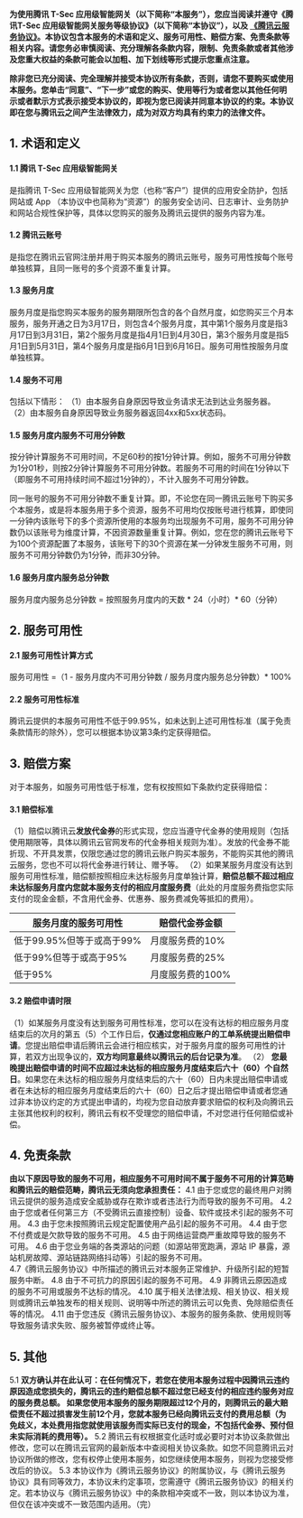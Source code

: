 **为使用腾讯 T-Sec 应用级智能网关（以下简称“本服务”），您应当阅读并遵守《腾讯T-Sec 应用级智能网关服务等级协议》（以下简称“本协议”），以及 [《腾讯云服务协议》](https://cloud.tencent.com/document/product/301/1967)。本协议包含本服务的术语和定义、服务可用性、赔偿方案、免责条款等相关内容。请您务必审慎阅读、充分理解各条款内容，限制、免责条款或者其他涉及您重大权益的条款可能会以加粗、加下划线等形式提示您重点注意。**

**除非您已充分阅读、完全理解并接受本协议所有条款，否则，请您不要购买或使用本服务。您单击“同意”、“下一步”或您的购买、使用等行为或者您以其他任何明示或者默示方式表示接受本协议的，即视为您已阅读并同意本协议的约束。本协议即在您与腾讯云之间产生法律效力，成为对双方均具有约束力的法律文件。**
## **1. 术语和定义**
#### 1.1 腾讯 T-Sec 应用级智能网关
是指腾讯 T-Sec 应用级智能网关为您（也称“客户”）提供的应用安全防护，包括网站或 App （本协议中也简称为“资源”）的服务安全访问、日志审计、业务防护和网站合规性保护等，具体以您购买的服务及腾讯云提供的服务内容为准。

#### **1.2 腾讯云账号**
是指您在腾讯云官网注册并用于购买本服务的腾讯云账号，服务可用性按每个账号单独核算，且同一账号的多个资源不重复计算。

#### **1.3 服务月度**
服务月度是指您购买本服务的服务期限所包含的各个自然月度，如您购买三个月本服务，服务开通之日为3月17日，则包含4个服务月度，其中第1个服务月度是指3月17日到3月31日，第2个服务月度是指4月1日到4月30日，第3个服务月度是指5月1日到5月31日，第4个服务月度是指6月1日到6月16日。服务可用性按服务月度单独核算。

#### **1.4 服务不可用**
包括以下情形： 
（1）由本服务自身原因导致业务请求无法到达业务服务器。 
（2）由本服务自身原因导致业务服务器返回4xx和5xx状态码。

#### **1.5 服务月度内服务不可用分钟数**
按分钟计算服务不可用时间，不足60秒的按1分钟计算。例如，服务不可用分钟数为1分01秒，则按2分钟计算服务不可用分钟数。若服务不可用的时间在1分钟以下（即服务不可用持续时间不超过1分钟的），不计入服务不可用分钟数。

同一账号的服务不可用分钟数不重复计算。即，不论您在同一腾讯云账号下购买多个本服务，或是将本服务用于多个资源，服务不可用均仅按账号进行核算，即使同一分钟内该账号下的多个资源所使用的本服务均出现服务不可用，服务不可用分钟数仍以该账号为维度计算，不因资源数量重复计算。例如，您在您的腾讯云账号下为100个资源配置了本服务，该账号下的30个资源在某一分钟发生服务不可用，则服务不可用分钟数仍为1分钟，而非30分钟。

#### **1.6 服务月度内服务总分钟数**
服务月度内服务总分钟数 = 按照服务月度内的天数 * 24（小时）* 60（分钟）

## **2. 服务可用性**
#### **2.1 服务可用性计算方式**
服务可用性 =（1 - 服务月度内不可用分钟数 / 服务月度内服务总分钟数）* 100%

#### **2.2 服务可用性标准**
腾讯云提供的本服务可用性不低于99.95%，如未达到上述可用性标准（属于免责条款情形的除外），您可以根据本协议第3条约定获得赔偿。

## **3. 赔偿方案**
对于本服务，如服务可用性低于标准，您有权按照如下条款约定获得赔偿：

#### **3.1 赔偿标准**
（1）赔偿以腾讯云**发放代金券**的形式实现，您应当遵守代金券的使用规则（包括使用期限等，具体以腾讯云官网发布的代金券相关规则为准）。发放的代金券不能折现、不开具发票，仅限您通过您的腾讯云账户购买本服务，不能购买其他的腾讯云服务，您也不可以将代金券进行转让、赠予等。 （2）如果某服务月度没有达到服务可用性标准，赔偿额按照相应未达标服务月度单独计算，**赔偿总额不超过相应未达标服务月度内您就本服务支付的相应月度服务费**（此处的月度服务费指您实际支付的现金金额，不含用代金券、优惠券、服务费减免等抵扣的费用）。

| 服务月度的服务可用性 | 赔偿代金券金额 | 
|---------|---------|
| 低于99.95%但等于或高于99% | 月度服务费的10% | 
| 低于99%但等于或高于95% | 月度服务费的25%| 
| 低于95% |   月度服务费的100% | 

#### **3.2 赔偿申请时限**
（1）如某服务月度没有达到服务可用性标准，您可以在没有达标的相应服务月度结束后的次月的第五（5）个工作日后，**仅通过您相应账户的工单系统提出赔偿申请**。您提出赔偿申请后腾讯云会进行相应核实，对于服务月度的服务可用性的计算，若双方出现争议的，**双方均同意最终以腾讯云的后台记录为准**。 （2） **您最晚提出赔偿申请的时间不应超过未达标的相应服务月度结束后六十（60）个自然日**。如果您在未达标的相应服务月度结束后的六十（60）日内未提出赔偿申请或者在未达标的相应服务月度结束后的六十（60）日之后才提出赔偿申请或者您通过非本协议约定的方式提出申请的，均视为您自动放弃要求赔偿的权利及向腾讯云主张其他权利的权利，腾讯云有权不受理您的赔偿申请，不对您进行任何赔偿或补偿。

## **4. 免责条款**
**由以下原因导致的服务不可用，相应服务不可用时间不属于服务不可用的计算范畴和腾讯云的赔偿范畴，腾讯云无须向您承担责任：**
4.1 由于您或您的最终用户对腾讯云提供的服务造成安全威胁或存在欺诈或者违法行为而导致的服务不可用。 
4.2 由于您或者任何第三方（不受腾讯云直接控制）设备、软件或技术引起的服务不可用。 
4.3 由于您未按照腾讯云规定配置使用产品引起的服务不可用。 
4.4 由于您不付费或是欠款导致的服务不可用。 
4.5 由于网络运营商严重故障导致的服务不可用。
4.6 由于您业务端的各类源站的问题（如源站带宽跑满，源站 IP 暴露，源站机房故障、源站链路网络抖动等）引起的服务不可用。  
4.7《腾讯云服务协议》中所描述的腾讯云对本服务正常维护、升级所引起的短暂服务中断。 
4.8 由于不可抗力的原因引起的服务不可用。 
4.9 非腾讯云原因造成的服务不可用或服务不达标的情况。
4.10 属于相关法律法规、相关协议、相关规则或腾讯云单独发布的相关规则、说明等中所述的腾讯云可以免责、免除赔偿责任等的情况。
4.11 由于您违反《腾讯云服务协议》、本服务的服务条款、使用规则等导致服务请求失败、服务被暂停或终止等。

## **5. 其他**
5.1 **双方确认并在此认可：在任何情况下，若您在使用本服务过程中因腾讯云违约原因造成您损失的，腾讯云的违约赔偿总额不超过您已经支付的相应违约服务对应的服务费总额。 如果您使用本服务的服务期限超过12个月的，则腾讯云的最大赔偿责任不超过损害发生前12个月，您就本服务已经向腾讯云支付的费用总额（为免歧义，本处费用指您就使用该服务而实际已支付的现金，不包括代金券、预付但未实际消耗的费用等）。**
5.2 腾讯云有权根据变化适时或必要时对本协议条款做出修改，您可以在腾讯云官网的最新版本中查阅相关协议条款。如您不同意腾讯云对协议所做的修改，您有权停止使用本服务，如您继续使用本服务，则视为您接受修改后的协议。 
5.3 本协议作为《腾讯云服务协议》的附属协议，与《腾讯云服务协议》具有同等效力，本协议未约定事项，您需遵守《腾讯云服务协议》的相关约定。若本协议与《腾讯云服务协议》中的条款相冲突或不一致，则以本协议为准，但仅在该冲突或不一致范围内适用。（完）


